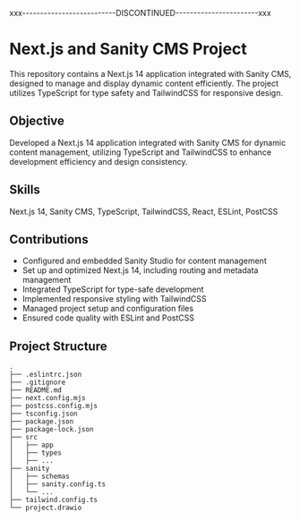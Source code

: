 xxx--------------------------DISCONTINUED-----------------------xxx
# Next.js and Sanity CMS Project

This repository contains a Next.js 14 application integrated with Sanity CMS, designed to manage and display dynamic content efficiently. The project utilizes TypeScript for type safety and TailwindCSS for responsive design.

## Objective

Developed a Next.js 14 application integrated with Sanity CMS for dynamic content management, utilizing TypeScript and TailwindCSS to enhance development efficiency and design consistency.

## Skills

Next.js 14, Sanity CMS, TypeScript, TailwindCSS, React, ESLint, PostCSS

## Contributions

- Configured and embedded Sanity Studio for content management
- Set up and optimized Next.js 14, including routing and metadata management
- Integrated TypeScript for type-safe development
- Implemented responsive styling with TailwindCSS
- Managed project setup and configuration files
- Ensured code quality with ESLint and PostCSS

## Project Structure

```plaintext
.
├── .eslintrc.json
├── .gitignore
├── README.md
├── next.config.mjs
├── postcss.config.mjs
├── tsconfig.json
├── package.json
├── package-lock.json
├── src
│   ├── app
│   ├── types
│   ├── ...
├── sanity
│   ├── schemas
│   ├── sanity.config.ts
│   └── ...
├── tailwind.config.ts
└── project.drawio
